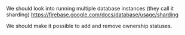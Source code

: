 We should look into running multiple database instances (they call it sharding) https://firebase.google.com/docs/database/usage/sharding

We should make it possible to add and remove ownership statuses.
